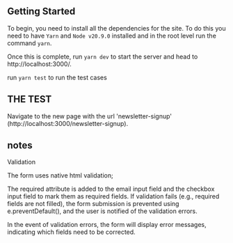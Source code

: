 ## Getting Started

To begin, you need to install all the dependencies for the site. To do this you need to have `Yarn` and `Node v20.9.0` installed and in the root level run the command `yarn`.

Once this is complete, run `yarn dev` to start the server and head to http://localhost:3000/.

run `yarn test` to run the test cases

## THE TEST

Navigate to the new page with the url 'newsletter-signup' (http://localhost:3000/newsletter-signup).

## notes

Validation

The form uses native html validation;

The required attribute is added to the email input field and the checkbox input field to mark them as required fields.
If validation fails (e.g., required fields are not filled), the form submission is prevented using e.preventDefault(), and the user is notified of the validation errors.

In the event of validation errors, the form will display error messages, indicating which fields need to be corrected.

